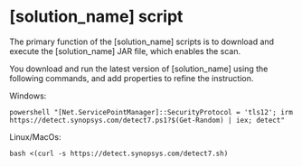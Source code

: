 # [solution_name] script

The primary function of the [solution_name] scripts is to download and execute the [solution_name] JAR file, which enables the scan.

You download and run the latest version of [solution_name] using the following commands, and add properties to refine the instruction.

Windows:
````
powershell "[Net.ServicePointManager]::SecurityProtocol = 'tls12'; irm https://detect.synopsys.com/detect7.ps1?$(Get-Random) | iex; detect"
````

Linux/MacOs:
````
bash <(curl -s https://detect.synopsys.com/detect7.sh)
````
